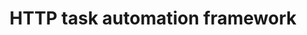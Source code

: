 ---
layout: home
title: HTTP task automation framework

hero:
  name: QD
  text: A web framework for HTTP timed task automation.
  tagline: ""
  image:
    src: /logo.png
    alt: QD
  actions:
    - theme: brand
      text: Get Started
      link: /guide/what-is-qd
    - theme: alt
      text: View on GitHub
      link: https://github.com/qiandao-today/qiandao

features:
  - title: Har-based
    details: By simply uploading Har obtained through packet capture, you can create HTTP task template required by the framework.
  - title: Tornado Server
    details: Use Tornado as a server to asynchronously respond to front-end and initiate HTTP requests.
  - title: API & Plugin Support
    details: Various APIs and filters are built in for template creation, and custom plugins will be provided later.
  - title: Open source
    details: QD is an open source project based on the MIT license.
---